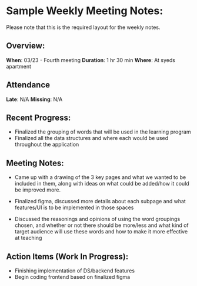 # Sample Weekly Meeting Notes:
Please note that this is the required layout for the weekly notes.

## Overview:
**When**: 03/23 - Fourth meeting
**Duration**: 1 hr 30 min
**Where**: At syeds apartment

## Attendance
**Late**: N/A
**Missing**: N/A

## Recent Progress:
- Finalized the grouping of words that will be used in the learning program 
- Finalized all the data structures and where each would be used throughout the application

## Meeting Notes: 
- Came up with a drawing of the 3 key pages and what we wanted to be included in them, along with ideas on what could be added/how it could be improved more. 

- Finalized figma, discussed more details about each subpage and what features/UI is to be implemented in those spaces

- Discussed the reasonings and opinions of using the word groupings chosen, and whether or not there should be more/less and what kind of target audience will use these words and how to make it more effective at teaching

## Action Items (Work In Progress):
- Finishing implementation of DS/backend features
- Begin coding frontend based on finalized figma